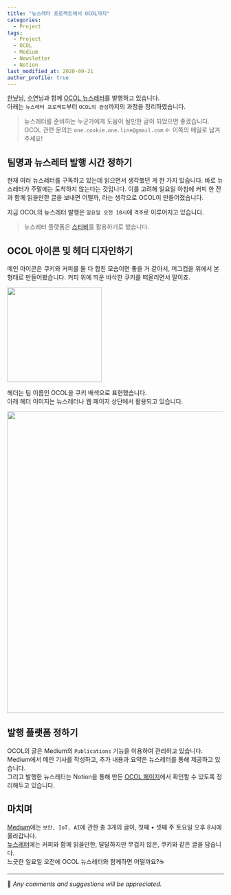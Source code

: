 ```yaml
---
title: "뉴스레터 프로젝트에서 OCOL까지"
categories: 
  - Project
tags:
  - Project
  - OCOL
  - Medium
  - Newsletter
  - Notion
last_modified_at: 2020-09-21
author_profile: true
---
```

[한닢](https://github.com/wwhurin)님, [수연](https://github.com/gottgam)님과 함께
[OCOL 뉴스레터](https://www.notion.so/OCOL-a7aa10edd95f42c586b23a5a536b9649)를 발행하고 있습니다.<br/>
아래는 `뉴스레터 프로젝트`부터 `OCOL의 완성`까지의 과정을 정리하였습니다.

>뉴스레터를 준비하는 누군가에게 도움이 될만한 글이 되었으면 좋겠습니다.<br/>
>OCOL 관련 문의는 `one.cookie.one.line@gmail.com` ← 이쪽의 메일로 남겨주세요!

## 팀명과 뉴스레터 발행 시간 정하기

현재 여러 뉴스레터를 구독하고 있는데 읽으면서 생각했던 게 한 가지 있습니다.
바로 뉴스레터가 주말에는 도착하지 않는다는 것입니다.
이를 고려해 일요일 아침에 커피 한 잔과 함께 읽을만한 글을 보내면 어떨까, 라는 생각으로 OCOL이 만들어졌습니다.

지금 OCOL의 뉴스레터 발행은 `일요일 오전 10시`에 `격주`로 이루어지고 있습니다.<br/>

>뉴스레터 플랫폼은 [스티비](https://www.stibee.com/)를 활용하기로 했습니다.

## OCOL 아이콘 및 헤더 디자인하기

메인 아이콘은 쿠키와 커피를 둘 다 합친 모습이면 좋을 거 같아서, 머그컵을 위에서 본 형태로 만들어봤습니다.
커피 위에 띄운 바삭한 쿠키를 떠올리면서 말이죠.

<img src="https://user-images.githubusercontent.com/62553200/93716297-f82d8900-fba9-11ea-9bcf-080a1ac6664b.png" width="220">

헤더는 팀 이름인 OCOL을 쿠키 배색으로 표현했습니다.<br/>
아래 헤더 이미지는 뉴스레터나 웹 페이지 상단에서 활용되고 있습니다.

<img src="https://user-images.githubusercontent.com/62553200/93716365-607c6a80-fbaa-11ea-9208-9db450f815e5.png" width="700">

## 발행 플랫폼 정하기

OCOL의 글은 Medium의 `Publications` 기능을 이용하여 관리하고 있습니다.<br/>
Medium에서 메인 기사를 작성하고, 추가 내용과 요약은 뉴스레터를 통해 제공하고 있습니다.<br/>
그리고 발행한 뉴스레터는 Notion을 통해 만든 [OCOL 페이지](https://www.notion.so/OCOL-a7aa10edd95f42c586b23a5a536b9649)에서 확인할 수 있도록 정리해두고 있습니다.

## 마치며

[Medium](https://medium.com/ocol)에는 `보안, IoT, AI`에 관한 총 3개의 글이, 첫째 • 셋째 주 토요일 오후 8시에 올라갑니다.<br/>
[뉴스레터](https://www.notion.so/OCOL-a7aa10edd95f42c586b23a5a536b9649)에는 커피와 함께 읽을만한, 달달하지만 무겁지 않은, 쿠키와 같은 글을 담습니다.<br/>
느긋한 일요일 오전에 OCOL 뉴스레터와 함께하면 어떨까요?☕

---

💬 *Any comments and suggestions will be appreciated.*
